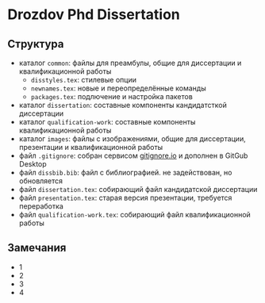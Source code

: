# Drozdov Phd Dissertation

## Структура

* каталог `common`: файлы для преамбулы, общие для диссертации и квалификационной работы
	* `disstyles.tex`: стилевые опции
	* `newnames.tex`: новые и переопределённые команды
	* `packages.tex`: подлючение и настройка пакетов
* каталог `dissertation`: составные компоненты кандидатсткой диссертации
* каталог `qualification-work`: составные компоненты квалификационной работы
* каталог `images`: файлы с изображениями, общие для диссертации, презентации и квалификационной работы
* файл `.gitignore`: собран сервисом [gitignore.io](https://www.toptal.com/developers/gitignore/) и дополнен в GitGub Desktop
* файл `dissbib.bib`: файл с библиографией. не задействован, но обновляется
* файл `dissertation.tex`: собирающий файл кандидатской диссертации
* файл `presentation.tex`: старая версия презентации, требуется переработка
* файл `qualification-work.tex`: собирающий файл квалификационной работы

## Замечания

* 1
* 2
* 3
* 4
